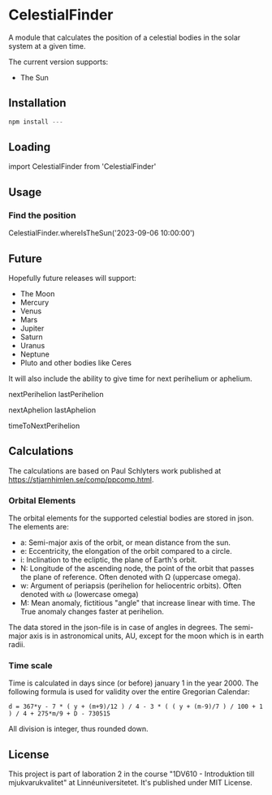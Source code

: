 # CelestialFinder
A module that calculates the position of a celestial bodies in the solar system at a given time. 

The current version supports:
- The Sun

## Installation

``` js
npm install --- 
```


## Loading 

import CelestialFinder from 'CelestialFinder'

## Usage

### Find the position
CelestialFinder.whereIsTheSun('2023-09-06 10:00:00')

## Future 

Hopefully future releases will support:
- The Moon
- Mercury
- Venus
- Mars
- Jupiter
- Saturn
- Uranus
- Neptune
- Pluto and other bodies like Ceres

It will also include the ability to give time for next perihelium or aphelium.

nextPerihelion
lastPerihelion

nextAphelion
lastAphelion

timeToNextPerihelion

## Calculations 
The calculations are based on Paul Schlyters work published at https://stjarnhimlen.se/comp/ppcomp.html.

### Orbital Elements
The orbital elements for the supported celestial bodies are stored in json. The elements are:
- a: Semi-major axis of the orbit, or mean distance from the sun.
- e: Eccentricity, the elongation of the orbit compared to a circle.
- i: Inclination to the ecliptic, the plane of Earth's orbit.
- N: Longitude of the ascending node, the point of the orbit that passes the plane of reference. Often denoted with Ω (uppercase omega). 
- w: Argument of periapsis (perihelion for heliocentric orbits). Often denoted with ω (lowercase omega)
- M: Mean anomaly, fictitious "angle" that increase linear with time. The True anomaly changes faster at perihelion. 

The data stored in the json-file is in case of angles in degrees. The semi-major axis is in astronomical units, AU, except for the moon which is in earth radii.

### Time scale
Time is calculated in days since (or before) january 1 in the year 2000. The following formula is used for validity over the entire Gregorian Calendar:

 ```
 d = 367*y - 7 * ( y + (m+9)/12 ) / 4 - 3 * ( ( y + (m-9)/7 ) / 100 + 1 ) / 4 + 275*m/9 + D - 730515
 ```
All division is integer, thus rounded down.

## License
This project is part of laboration 2 in the course "1DV610 - Introduktion till mjukvarukvalitet" at Linnéuniversitetet. It's published under MIT License.